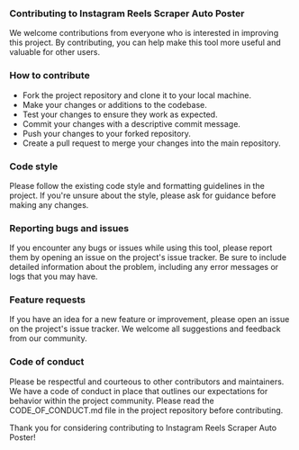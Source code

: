 ### Contributing to Instagram Reels Scraper Auto Poster

We welcome contributions from everyone who is interested in improving this project. By contributing, you can help make this tool more useful and valuable for other users.

### How to contribute
- Fork the project repository and clone it to your local machine.
- Make your changes or additions to the codebase.
- Test your changes to ensure they work as expected.
- Commit your changes with a descriptive commit message.
- Push your changes to your forked repository.
- Create a pull request to merge your changes into the main repository.

### Code style

Please follow the existing code style and formatting guidelines in the project. If you're unsure about the style, please ask for guidance before making any changes.

### Reporting bugs and issues

If you encounter any bugs or issues while using this tool, please report them by opening an issue on the project's issue tracker. Be sure to include detailed information about the problem, including any error messages or logs that you may have.

### Feature requests

If you have an idea for a new feature or improvement, please open an issue on the project's issue tracker. We welcome all suggestions and feedback from our community.

### Code of conduct

Please be respectful and courteous to other contributors and maintainers. We have a code of conduct in place that outlines our expectations for behavior within the project community. Please read the CODE_OF_CONDUCT.md file in the project repository before contributing.

Thank you for considering contributing to Instagram Reels Scraper Auto Poster!
